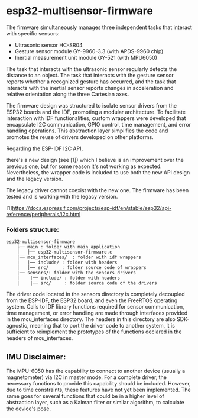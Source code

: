 # esp32-multisensor-firmware


The firmware simultaneously manages three independent tasks that interact with specific sensors:

* Ultrasonic sensor HC-SR04
* Gesture sensor module GY-9960-3.3 (with APDS-9960 chip)
* Inertial measurement unit module GY-521 (with MPU6050)

The task that interacts with the ultrasonic sensor regularly detects the distance to an object.
The task that interacts with the gesture sensor reports whether a recognized gesture has occurred, and the task that interacts with the inertial sensor reports changes in acceleration and relative orientation along the three Cartesian axes.

The firmware design was structured to isolate sensor drivers from the ESP32 boards and the IDF,
promoting a modular architecture.
To facilitate interaction with IDF functionalities, custom wrappers were developed that encapsulate I2C communication, GPIO control, time management, and error handling operations. This abstraction layer simplifies the code and promotes the reuse of drivers developed on other platforms.

Regarding the ESP-IDF I2C API,

 there's a new design (see [1]) which I believe is an improvement over the previous one, but for some reason it's not working as expected. Nevertheless, the wrapper code is included to use both the new API design and the legacy version.

The legacy driver cannot coexist with the new one. The firmware has been tested and is working with the legacy version.

[1]https://docs.espressif.com/projects/esp-idf/en/stable/esp32/api-reference/peripherals/i2c.html

### Folders structure:

    esp32-multisensor-firmware
        ├── main : folder with main application
        │   ├── esp32-multisensor-firmware.c
        |── mcu_interfaces/  : folder with idf wrappers
        |   |── include/ : folder with headers 
        │   |── src/     : folder source code of wrappers
        |── sensors/: folder with the sensors drivers
        │    |── include/ : folder with headers 
        |    |── src/     : folder source code of the drivers
     
The driver code located in the sensors directory is completely decoupled from the ESP-IDF, the ESP32 board, and even the FreeRTOS operating system. Calls to IDF library functions required for sensor communication, time management, or error handling are made through interfaces provided in the mcu_interfaces directory. The headers in this directory are also SDK-agnostic, meaning that to port the driver code to another system, it is sufficient to reimplement the prototypes of the functions declared in the headers of mcu_interfaces.

## IMU Disclaimer:
The MPU-6050 has the capability to connect to another device (usually a magnetometer) via I2C in master mode. For a complete driver, the necessary functions to provide this capability should be included. However, due to time constraints, these features have not yet been implemented. The same goes for several functions that could be in a higher level of abstraction layer, such as a Kalman filter or similar algorithm, to calculate the device's pose.
